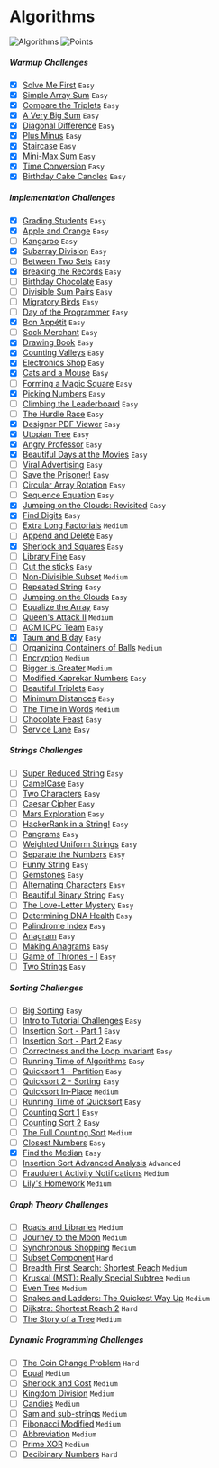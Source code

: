 # Algorithms
![Algorithms](https://img.shields.io/badge/Challanges-18_Complete-orange.svg) ![Points](https://img.shields.io/badge/Points-162-blue.svg)

##### Warmup Challenges
- [x] [Solve Me First](Warmup/solve-me-first.swift) `Easy`
- [x] [Simple Array Sum](Warmup/simple-array-sum.swift) `Easy`
- [x] [Compare the Triplets](Warmup/compare-the-triplets.swift) `Easy`
- [x] [A Very Big Sum](Warmup/a-very-big-sum.swift) `Easy`
- [x] [Diagonal Difference](Warmup/diagonal-difference.swift) `Easy`
- [x] [Plus Minus](Warmup/plus-minus.swift) `Easy`
- [x] [Staircase](Warmup/staircase.swift) `Easy`
- [x] [Mini-Max Sum](Warmup/mini-max-sum.swift) `Easy`
- [x] [Time Conversion](Warmup/time-conversion.swift) `Easy`
- [x] [Birthday Cake Candles](Warmup/birthday-cake-candles.swift) `Easy`

##### Implementation Challenges
- [x] [Grading Students](Implementation/grading-students.swift) `Easy`
- [x] [Apple and Orange](Implementation/apple-and-orange.swift) `Easy`
- [ ] [Kangaroo](Implementation/kangaroo.swift) `Easy`
- [x] [Subarray Division](Implementation/subarray-division.swift) `Easy` 
- [ ] [Between Two Sets](Implementation/between-two-sets.swift) `Easy`
- [x] [Breaking the Records](Implementation/breaking-the-records.swift) `Easy`
- [ ] [Birthday Chocolate](Implementation/birthday-chocolate.swift) `Easy`
- [ ] [Divisible Sum Pairs](Implementation/divisible-sum-pairs.swift) `Easy`
- [ ] [Migratory Birds](Implementation/migratory-birds.swift) `Easy`
- [ ] [Day of the Programmer](Implementation/day-of-the-programmer.swift) `Easy`
- [x] [Bon Appétit](Implementation/bon-appetit.swift) `Easy`
- [ ] [Sock Merchant](Implementation/sock-merchant.swift) `Easy`
- [x] [Drawing Book](Implementation/drawing-book.swift) `Easy`
- [x] [Counting Valleys](Implementation/counting-valleys.swift) `Easy`
- [x] [Electronics Shop](Implementation/electronics-shop.swift) `Easy`
- [x] [Cats and a Mouse](Implementation/cats-and-a-mouse.swift) `Easy`
- [ ] [Forming a Magic Square](Implementation/forming-a-magic-square.swift) `Easy`
- [x] [Picking Numbers](Implementation/picking-numbers.swift) `Easy`
- [ ] [Climbing the Leaderboard](Implementation/climbing-the-leaderboard.swift) `Easy`
- [ ] [The Hurdle Race](Implementation/the-hurdle-race.swift) `Easy`
- [x] [Designer PDF Viewer](Implementation/designer-pdf-viewer.swift) `Easy`
- [x] [Utopian Tree](Implementation/utopian-tree.swift) `Easy`
- [x] [Angry Professor](Implementation/angry-professor.swift) `Easy`
- [x] [Beautiful Days at the Movies](Implementation/beautiful-days-at-the-movies.swift) `Easy`
- [ ] [Viral Advertising](Implementation/viral-advertising.swift) `Easy`
- [ ] [Save the Prisoner!](Implementation/save-the-prisoner.swift) `Easy`
- [ ] [Circular Array Rotation](Implementation/circular-array-rotation.swift) `Easy`
- [ ] [Sequence Equation](Implementation/sequence-equation.swift) `Easy`
- [x] [Jumping on the Clouds: Revisited](Implementation/jumping-on-the-clouds-revisited.swift) `Easy`
- [x] [Find Digits](Implementation/find-digits.swift) `Easy`
- [ ] [Extra Long Factorials](Implementation/extra-long-factorials.swift) `Medium`
- [ ] [Append and Delete](Implementation/append-and-delete.swift) `Easy`
- [x] [Sherlock and Squares](Implementation/sherlock-and-squares.swift) `Easy`
- [ ] [Library Fine](Implementation/library-fine.swift) `Easy`
- [ ] [Cut the sticks](Implementation/cut-the-sticks.swift) `Easy`
- [ ] [Non-Divisible Subset](Implementation/non-divisible-subset.swift) `Medium`
- [ ] [Repeated String](Implementation/repeated-string.swift) `Easy`
- [ ] [Jumping on the Clouds](Implementation/jumping-on-the-clouds.swift) `Easy`
- [ ] [Equalize the Array](Implementation/equalize-the-array.swift) `Easy`
- [ ] [Queen's Attack II](Implementation/queens-attack-2.swift) `Medium`
- [ ] [ACM ICPC Team](Implementation/acm-icpc-team.swift) `Easy`
- [x] [Taum and B'day](Implementation/taum-and-bday.swift) `Easy`
- [ ] [Organizing Containers of Balls](Implementation/organizing-containers-of-balls.swift) `Medium`
- [ ] [Encryption](Implementation/encryption.swift) `Medium`
- [ ] [Bigger is Greater](Implementation/) `Medium`
- [ ] [Modified Kaprekar Numbers](Implementation/) `Easy`
- [ ] [Beautiful Triplets](Implementation/) `Easy`
- [ ] [Minimum Distances](Implementation/minimum-distances.swift) `Easy`
- [ ] [The Time in Words](Implementation/) `Medium`
- [ ] [Chocolate Feast](Implementation/) `Easy`
- [ ] [Service Lane](Implementation/) `Easy`

##### Strings Challenges
- [ ] [Super Reduced String](Strings/super-reduced-string.swift) `Easy`
- [ ] [CamelCase](Strings/camelcase.swift) `Easy`
- [ ] [Two Characters](Strings/) `Easy`
- [ ] [Caesar Cipher](Strings/) `Easy`
- [ ] [Mars Exploration](Strings/mars-exploration.swift) `Easy`
- [ ] [HackerRank in a String!](Strings/hackerrank-in-a-string.swift) `Easy`
- [ ] [Pangrams](Strings/pangrams.swift) `Easy`
- [ ] [Weighted Uniform Strings](Strings/) `Easy`
- [ ] [Separate the Numbers](Strings/) `Easy`
- [ ] [Funny String](Strings/funny-string.swift) `Easy`
- [ ] [Gemstones](Strings/gemstones.swift) `Easy`
- [ ] [Alternating Characters](Strings/alternating-characters.swift) `Easy`
- [ ] [Beautiful Binary String](Strings/beautiful-binary-string.swift) `Easy`
- [ ] [The Love-Letter Mystery](Strings/the-love-letter-mystery.swift) `Easy`
- [ ] [Determining DNA Health](Strings/) `Easy`
- [ ] [Palindrome Index](Strings/) `Easy`
- [ ] [Anagram](Strings/) `Easy`
- [ ] [Making Anagrams](Strings/) `Easy`
- [ ] [Game of Thrones - I](Strings/) `Easy`
- [ ] [Two Strings](Strings/) `Easy`

##### Sorting Challenges
- [ ] [Big Sorting](Sorting/big-sorting.swift) `Easy`
- [ ] [Intro to Tutorial Challenges](Sorting/intro-to-tutorial-challenges.swift) `Easy`
- [ ] [Insertion Sort - Part 1](Sorting/insertion-sort-part-1.swift) `Easy`
- [ ] [Insertion Sort - Part 2](Sorting/insertion-sort-part-2.swift) `Easy`
- [ ] [Correctness and the Loop Invariant](Sorting/correctness-and-the-loop-invariant.swift) `Easy`
- [ ] [Running Time of Algorithms](Sorting/running-time-of-algorithms.swift) `Easy`
- [ ] [Quicksort 1 - Partition](Sorting/quicksort-1-partition.swift) `Easy`
- [ ] [Quicksort 2 - Sorting](Sorting/Quicksort-2-sorting.swift) `Easy`
- [ ] [Quicksort In-Place](Sorting/Quicksort-in-place.swift) `Medium`
- [ ] [Running Time of Quicksort](Sorting/running-time-of-quicksort.swift) `Easy`
- [ ] [Counting Sort 1](Sorting/counting-sort-1.swift) `Easy`
- [ ] [Counting Sort 2](Sorting/counting-sort-2.swift) `Easy`
- [ ] [The Full Counting Sort](Sorting/the-full-counting-sort.swift) `Medium`
- [ ] [Closest Numbers](Sorting/closest-numbers.swift) `Easy`
- [x] [Find the Median](Sorting/find-the-median.swift) `Easy`
- [ ] [Insertion Sort Advanced Analysis](Sorting/) `Advanced`
- [ ] [Fraudulent Activity Notifications](Sorting/fraudulent-activity-notifications.swift) `Medium`
- [ ] [Lily's Homework](Sorting/lilys-homework.swift) `Medium`

##### Graph Theory Challenges
- [ ] [Roads and Libraries](Graph%Theory/) `Medium`
- [ ] [Journey to the Moon](Graph%Theory/) `Medium`
- [ ] [Synchronous Shopping](Graph%Theory/) `Medium`
- [ ] [Subset Component](Graph%Theory/) `Hard`
- [ ] [Breadth First Search: Shortest Reach](Graph%Theory/breadth-first-search-shortest-reach.swift) `Medium`
- [ ] [Kruskal (MST): Really Special Subtree](Graph%Theory/) `Medium`
- [ ] [Even Tree](Graph%Theory/) `Medium`
- [ ] [Snakes and Ladders: The Quickest Way Up](Graph%Theory/) `Medium`
- [ ] [Dijkstra: Shortest Reach 2](Graph%Theory/) `Hard`
- [ ] [The Story of a Tree](Graph%Theory/) `Medium`

##### Dynamic Programming Challenges
- [ ] [The Coin Change Problem](Dynamic%Programming/the-coin-change-problem.swift) `Hard`
- [ ] [Equal](Dynamic%Programming/) `Medium`
- [ ] [Sherlock and Cost](Dynamic%Programming/) `Medium`
- [ ] [Kingdom Division](Dynamic%Programming/) `Medium`
- [ ] [Candies](Dynamic%Programming/) `Medium`
- [ ] [Sam and sub-strings](Dynamic%Programming/) `Medium`
- [ ] [Fibonacci Modified](Dynamic%Programming/) `Medium`
- [ ] [Abbreviation](Dynamic%Programming/) `Medium`
- [ ] [Prime XOR](Dynamic%Programming/) `Medium`
- [ ] [Decibinary Numbers](Dynamic%Programming/) `Hard`
